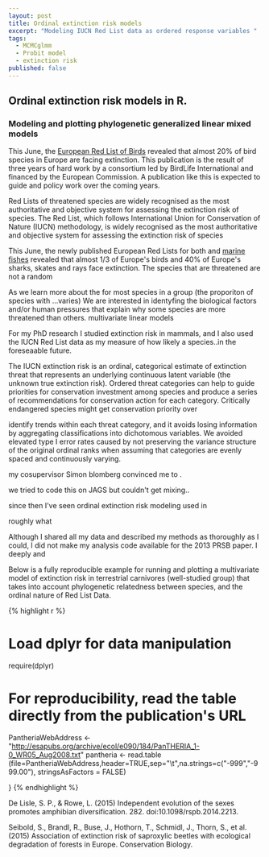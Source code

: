 ```yaml
---
layout: post
title: Ordinal extinction risk models
excerpt: "Modeling IUCN Red List data as ordered response variables "
tags: 
  - MCMCglmm
  - Probit model
  - extinction risk
published: false
---
```




## Ordinal extinction risk models in R. 
### Modeling and plotting phylogenetic generalized linear mixed models

This June, the [European Red List of Birds](http://www.birdlife.org/europe-and-central-asia/european-red-list-birds-0) revealed that almost 20% of bird species in Europe are facing extinction. This publication is the result of three years of hard work by a consortium led by BirdLife International and financed by the European Commission. A publication like this is expected to guide and policy work over the coming years. 

Red Lists of threatened species are widely recognised as the most authoritative and objective system for assessing the extinction risk of species. The Red List, which follows International Union for Conservation of Nature (IUCN) methodology, is widely recognised as the most authoritative and objective system for assessing the extinction risk of species

This June, the newly published European Red Lists for both  and [marine fishes](http://www.theguardian.com/environment/2015/jun/03/40-of-europes-sharks-and-rays-face-extinction) revealed that almost 1/3 of Europe's birds and 40% of Europe's sharks, skates and rays face extinction. The species that are threatened are not a random 

As we learn more about the for most species in a group (the proporiton of species with ...varies) We are interested in identyfing the biological factors and/or human pressures that explain why some species are more threatened than others. multivariate linear models 

For my PhD research I studied extinction risk in mammals, and I also used the IUCN Red List data as my measure of how likely a species..in the foreseaable future. 

The IUCN extinction risk is an ordinal, categorical estimate of extinction threat that represents an underlying continuous latent variable (the unknown true extinction risk).
Ordered threat categories can help to guide priorities for conservation
investment among species and produce a series of recommendations for conservation action for each category. Critically endangered species might get conservation priority over 

identify trends within each threat category, and it avoids losing information by aggregating classifications into dichotomous variables. We avoided elevated type I error
rates caused by not preserving the variance structure of the original ordinal ranks when assuming that categories are evenly spaced and continuously varying.

my cosupervisor Simon blomberg convinced me to .

we tried to code this on JAGS but couldn't get mixing..

since then I've seen ordinal extinction risk modeling used in 

roughly what

Although I shared all my data and described my methods as thoroughly as I could, I did not make my analysis code available for the 2013 PRSB paper. I deeply and

Below is a fully reproducible example for running and plotting a multivariate model of extinction risk in terrestrial carnivores (well-studied group) that takes into account phylogenetic relatedness between species, and the ordinal nature of Red List Data. 


{% highlight r %}

# Load dplyr for data manipulation
require(dplyr)

# For reproducibility, read the table directly from the publication's URL 
PantheriaWebAddress <- "http://esapubs.org/archive/ecol/e090/184/PanTHERIA_1-0_WR05_Aug2008.txt"
pantheria <- read.table (file=PantheriaWebAddress,header=TRUE,sep="\t",na.strings=c("-999","-999.00"),
                          stringsAsFactors = FALSE)


}
{% endhighlight %}



De Lisle, S. P., & Rowe, L. (2015) Independent evolution of the sexes promotes amphibian diversification. 282. doi:10.1098/rspb.2014.2213.

Seibold, S., Brandl, R., Buse, J., Hothorn, T., Schmidl, J., Thorn, S., et al. (2015) Association of extinction risk of saproxylic beetles with ecological degradation of forests in Europe. Conservation Biology.

